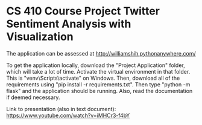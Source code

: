 # CS 410 Course Project Twitter Sentiment Analysis with Visualization 

The application can be assessed at http://williamshih.pythonanywhere.com/

To get the application locally, download the "Project Application" folder, which will take a lot of time. Activate the virtual environment in that folder. This is "venv\Scripts\activate" on Windows. Then, download all of the requirements using "pip install -r requirements.txt". Then type "python -m flask" and the application should be running.
Also, read the documentation if deemed necessary.

Link to presentation (also in text document): https://www.youtube.com/watch?v=iMHCr3-f4bY
